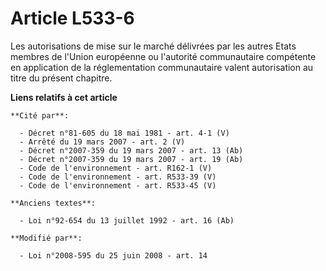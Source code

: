 # Article L533-6

Les autorisations de mise sur le marché délivrées par les autres Etats membres de l'Union européenne ou l'autorité
communautaire compétente en application de la réglementation communautaire valent autorisation au titre du présent chapitre.

**Liens relatifs à cet article**

	**Cité par**:

	  - Décret n°81-605 du 18 mai 1981 - art. 4-1 (V)
	  - Arrêté du 19 mars 2007 - art. 2 (V)
	  - Décret n°2007-359 du 19 mars 2007 - art. 13 (Ab)
	  - Décret n°2007-359 du 19 mars 2007 - art. 19 (Ab)
	  - Code de l'environnement - art. R162-1 (V)
	  - Code de l'environnement - art. R533-39 (V)
	  - Code de l'environnement - art. R533-45 (V)

	**Anciens textes**:

	  - Loi n°92-654 du 13 juillet 1992 - art. 16 (Ab)

	**Modifié par**:

	  - Loi n°2008-595 du 25 juin 2008 - art. 14
